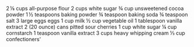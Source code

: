 2 ⅛ cups all-purpose flour 2 cups white sugar ¾ cup unsweetened cocoa powder 1 ½ teaspoons baking powder ¾ teaspoon baking soda ¾ teaspoon salt 3 large eggs eggs 1 cup milk ½ cup vegetable oil 1 tablespoon vanilla extract 2 (20 ounce) cans pitted sour cherries 1 cup white sugar ¼ cup cornstarch 1 teaspoon vanilla extract 3 cups heavy whipping cream ⅓ cup confectioners' 